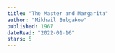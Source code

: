 ```yaml
---
title: "The Master and Margarita"
author: "Mikhail Bulgakov"
published: 1967
dateRead: "2022-01-16"
stars: 5
---
```

